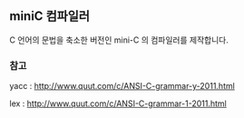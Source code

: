 ## miniC 컴파일러

C 언어의 문법을 축소한 버전인 mini-C 의 컴파일러를 제작합니다.


### 참고 
yacc : http://www.quut.com/c/ANSI-C-grammar-y-2011.html

lex : http://www.quut.com/c/ANSI-C-grammar-1-2011.html
